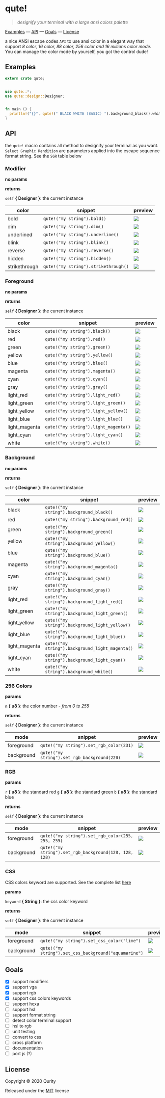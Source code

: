# qute!

> *designify your terminal with a large ansi colors palette*

[Examples](#examples) &mdash; [API](#api) &mdash; [Goals](#goals) &mdash; [License](#license)

a nice ANSI escape codes `API` to use ansi color in a elegant way that support *8 color, 16 color, 88 color, 256 color and 16 millions color mode.* You can manage the color mode by yourself, you got the control dude!

## <a name="examples"></a> Examples

```rust
extern crate qute;


use qute::*;
use qute::design::Designer;


fn main () {
  println!("{}", qute!(" BLACK WHITE (BASIC) ").background_black().white());
}
```

## <a name="api"></a> API

the `qute!` macro contains all method to designify your terminal as you want. `Select Graphic Rendition` are parameters applied into the escape sequence format string. See the `SGR` table below   

### Modifier

**no params**

**returns**

`self` **{ Designer }**: the current instance

| color         | snippet                                  | preview                                                          |
|---------------|------------------------------------------|------------------------------------------------------------------|
| bold          | ```qute!("my string").bold()```          | <img src="doc/preview/hello-color-modifier-bold.svg"/>           |
| dim           | ```qute!("my string").dim()```           | <img src="doc/preview/hello-color-modifier-dim.svg"/>            |
| underlined    | ```qute!("my string").underline()```     | <img src="doc/preview/hello-color-modifier-underline.svg"/>      |
| blink         | ```qute!("my string").blink()```         | <img src="doc/preview/hello-color-modifier-blink.svg"/>          |
| reverse       | ```qute!("my string").reverse()```       | <img src="doc/preview/hello-color-modifier-reverse.svg"/>        |
| hidden        | ```qute!("my string").hidden()```        | <img src="doc/preview/hello-color-modifier-hidden.svg"/>         |
| strikethrough | ```qute!("my string").strikethrough()``` | <img src="doc/preview/hello-color-modifier-strikethrough.svg"/>  |

### Foreground

**no params**

**returns**

`self` **{ Designer }**: the current instance

| color         | snippet                                  | preview                                                            |
|---------------|------------------------------------------|--------------------------------------------------------------------|
| black         | ```qute!("my string").black()```         | <img src="doc/preview/hello-color-foreground-black.svg"/>          |
| red           | ```qute!("my string").red()```           | <img src="doc/preview/hello-color-foreground-red.svg"/>            |
| green         | ```qute!("my string").green()```         | <img src="doc/preview/hello-color-foreground-green.svg"/>          |
| yellow        | ```qute!("my string").yellow()```        | <img src="doc/preview/hello-color-foreground-yellow.svg"/>         |
| blue          | ```qute!("my string").blue()```          | <img src="doc/preview/hello-color-foreground-blue.svg"/>           |
| magenta       | ```qute!("my string").magenta()```       | <img src="doc/preview/hello-color-foreground-magenta.svg"/>        |
| cyan          | ```qute!("my string").cyan()```          | <img src="doc/preview/hello-color-foreground-cyan.svg"/>           |
| gray          | ```qute!("my string").gray()```          | <img src="doc/preview/hello-color-foreground-gray.svg"/>           |
| light_red     | ```qute!("my string").light_red()```     | <img src="doc/preview/hello-color-foreground-light-red.svg"/>      |
| light_green   | ```qute!("my string").light_green()```   | <img src="doc/preview/hello-color-foreground-light-green.svg"/>    |
| light_yellow  | ```qute!("my string").light_yellow()```  | <img src="doc/preview/hello-color-foreground-light-yellow.svg"/>   |
| light_blue    | ```qute!("my string").light_blue()```    | <img src="doc/preview/hello-color-foreground-light-blue.svg"/>     |
| light_magenta | ```qute!("my string").light_magenta()``` | <img src="doc/preview/hello-color-foreground-light-magenta.svg"/>  |
| light_cyan    | ```qute!("my string").light_cyan()```    | <img src="doc/preview/hello-color-foreground-light-cyan.svg"/>     |
| white         | ```qute!("my string").white()```         | <img src="doc/preview/hello-color-foreground-white.svg"/>          |

### Background

**no params**

**returns**

`self` **{ Designer }**: the current instance

| color         | snippet                                             | preview                                                           |
|---------------|-----------------------------------------------------|-------------------------------------------------------------------|
| black         | ```qute!("my string").background_black()```         | <img src="doc/preview/hello-color-background-black.svg"/>         |
| red           | ```qute!("my string").background_red()```           | <img src="doc/preview/hello-color-background-red.svg"/>           |
| green         | ```qute!("my string").background_green()```         | <img src="doc/preview/hello-color-background-green.svg"/>         |
| yellow        | ```qute!("my string").background_yellow()```        | <img src="doc/preview/hello-color-background-yellow.svg"/>        |
| blue          | ```qute!("my string").background_blue()```          | <img src="doc/preview/hello-color-background-blue.svg"/>          |
| magenta       | ```qute!("my string").background_magenta()```       | <img src="doc/preview/hello-color-background-magenta.svg"/>       |
| cyan          | ```qute!("my string").background_cyan()```          | <img src="doc/preview/hello-color-background-cyan.svg"/>          |
| gray          | ```qute!("my string").background_gray()```          | <img src="doc/preview/hello-color-background-gray.svg"/>          |
| light_red     | ```qute!("my string").background_light_red()```     | <img src="doc/preview/hello-color-background-light-red.svg"/>     |
| light_green   | ```qute!("my string").background_light_green()```   | <img src="doc/preview/hello-color-background-light-green.svg"/>   |
| light_yellow  | ```qute!("my string").background_light_yellow()```  | <img src="doc/preview/hello-color-background-light-yellow.svg"/>  |
| light_blue    | ```qute!("my string").background_light_blue()```    | <img src="doc/preview/hello-color-background-light-blue.svg"/>    |
| light_magenta | ```qute!("my string").background_light_magenta()``` | <img src="doc/preview/hello-color-background-light-magenta.svg"/> |
| light_cyan    | ```qute!("my string").background_light_cyan()```    | <img src="doc/preview/hello-color-background-light-cyan.svg"/>    |
| white         | ```qute!("my string").background_white()```         | <img src="doc/preview/hello-color-background-white.svg"/>         |

### <a name="256-colors"></a> 256 Colors

**params**

`n` **{ u8 }**: the color number - *from 0 to 255*

**returns**

`self` **{ Designer }**: the current instance

| mode       | snippet                                          | preview                                                 |
|------------|--------------------------------------------------|---------------------------------------------------------|
| foreground | ```qute!("my string").set_rgb_color(231)```      | <img src="doc/preview/hello-color-256-color.svg"/>      |
| background | ```qute!("my string").set_rgb_background(220)``` | <img src="doc/preview/hello-color-256-background.svg"/> |

### <a name="rgb"></a> RGB

**params**

`r` **{ u8 }**: the standard red
`g` **{ u8 }**: the standard green
`b` **{ u8 }**: the standard blue

**returns**

`self` **{ Designer }**: the current instance

| mode       | snippet                                                    | preview                                                 |
|------------|------------------------------------------------------------|---------------------------------------------------------|
| foreground | ```qute!("my string").set_rgb_color(255, 255, 255)```      | <img src="doc/preview/hello-color-rgb-color.svg"/>      |
| background | ```qute!("my string").set_rgb_background(128, 128, 128)``` | <img src="doc/preview/hello-color-rgb-background.svg"/> |

### CSS

CSS colors keyword are supported. See the complete list [here](https://www.w3.org/TR/2018/REC-css-color-3-20180619/#svg-color)

**params**

`keyword` **{ String }**: the css color keyword

**returns**

`self` **{ Designer }**: the current instance

| mode       | snippet                                                  | preview                                                 |
|------------|----------------------------------------------------------|---------------------------------------------------------|
| foreground | ```qute!("my string").set_css_color("lime")```           | <img src="doc/preview/hello-color-css-color.svg"/>      |
| background | ```qute!("my string").set_css_background("aquamarine")``` | <img src="doc/preview/hello-color-css-background.svg"/> |

## <a name="goals"></a> Goals

* [x] support modifiers
* [x] support vga
* [x] support rgb
* [x] support css colors keywords
* [ ] support hexa
* [ ] support hsl
* [ ] support format string
* [ ] detect color terminal support
* [ ] hsl to rgb
* [ ] unit testing
* [ ] convert to css
* [ ] cross platform
* [ ] documentation
* [ ] port js (?)

## <a name="license"></a> License   

Copyright ©️ 2020 Qurity    

Released under the [MIT](LICENSE) license    
